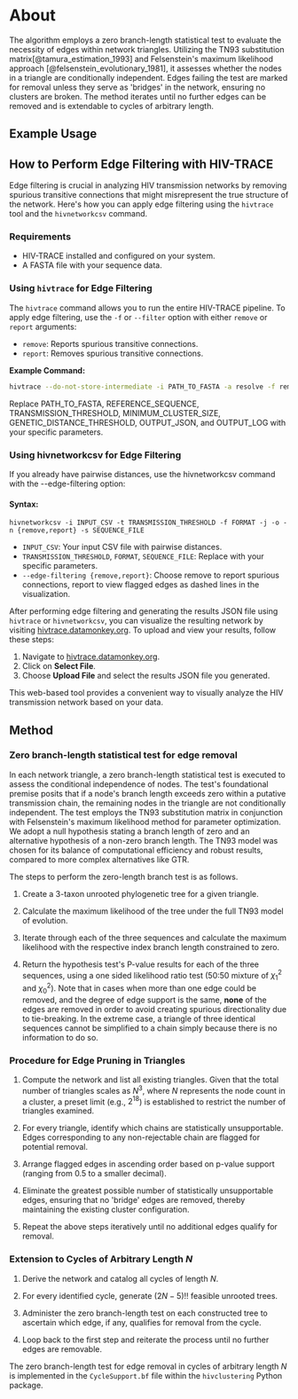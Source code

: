 # About 

The algorithm employs a zero branch-length statistical test to evaluate
the necessity of edges within network triangles. Utilizing the TN93
substitution matrix[@tamura_estimation_1993] and Felsenstein's maximum
likelihood approach [@felsenstein_evolutionary_1981], it assesses
whether the nodes in a triangle are conditionally independent. Edges
failing the test are marked for removal unless they serve as 'bridges'
in the network, ensuring no clusters are broken. The method iterates
until no further edges can be removed and is extendable to cycles of
arbitrary length.

## Example Usage

## How to Perform Edge Filtering with HIV-TRACE

Edge filtering is crucial in analyzing HIV transmission networks by removing
spurious transitive connections that might misrepresent the true structure of
the network. Here's how you can apply edge filtering using the `hivtrace` tool
and the `hivnetworkcsv` command.

### Requirements

- HIV-TRACE installed and configured on your system.
- A FASTA file with your sequence data.

### Using `hivtrace` for Edge Filtering

The `hivtrace` command allows you to run the entire HIV-TRACE pipeline. To apply edge filtering, use the `-f` or `--filter` option with either `remove` or `report` arguments:

- `remove`: Reports spurious transitive connections.
- `report`: Removes spurious transitive connections.

**Example Command:**

```sh
hivtrace --do-not-store-intermediate -i PATH_TO_FASTA -a resolve -f remove -r REFERENCE_SEQUENCE -t TRANSMISSION_THRESHOLD -m MINIMUM_CLUSTER_SIZE -g GENETIC_DISTANCE_THRESHOLD -o OUTPUT_JSON --log OUTPUT_LOG
```

Replace PATH_TO_FASTA, REFERENCE_SEQUENCE, TRANSMISSION_THRESHOLD, MINIMUM_CLUSTER_SIZE, GENETIC_DISTANCE_THRESHOLD, OUTPUT_JSON, and OUTPUT_LOG with your specific parameters.

### Using hivnetworkcsv for Edge Filtering
If you already have pairwise distances, use the hivnetworkcsv command with the --edge-filtering option:

#### Syntax:
```
hivnetworkcsv -i INPUT_CSV -t TRANSMISSION_THRESHOLD -f FORMAT -j -o -n {remove,report} -s SEQUENCE_FILE
```

* `INPUT_CSV`: Your input CSV file with pairwise distances.
* `TRANSMISSION_THRESHOLD`, `FORMAT`, `SEQUENCE_FILE`: Replace with your specific parameters.
* `--edge-filtering {remove,report}`: Choose remove to report spurious connections, report to view flagged edges as dashed lines in the visualization.

After performing edge filtering and generating the results JSON file using `hivtrace` or `hivnetworkcsv`, you can visualize the resulting network by visiting [hivtrace.datamonkey.org](http://hivtrace.datamonkey.org). To upload and view your results, follow these steps:

1. Navigate to [hivtrace.datamonkey.org](http://hivtrace.datamonkey.org).
2. Click on **Select File**.
3. Choose **Upload File** and select the results JSON file you generated.

This web-based tool provides a convenient way to visually analyze the HIV transmission network based on your data.


## Method

### Zero branch-length statistical test for edge removal

In each network triangle, a zero branch-length statistical test is
executed to assess the conditional independence of nodes. The test's
foundational premise posits that if a node's branch length exceeds zero
within a putative transmission chain, the remaining nodes in the
triangle are not conditionally independent. The test employs the TN93
substitution matrix in conjunction with Felsenstein's maximum likelihood
method for parameter optimization. We adopt a null hypothesis stating a
branch length of zero and an alternative hypothesis of a non-zero branch
length. The TN93 model was chosen for its balance of computational
efficiency and robust results, compared to more complex alternatives
like GTR.

The steps to perform the zero-length branch test is as follows.

1.  Create a 3-taxon unrooted phylogenetic tree for a given triangle.

2.  Calculate the maximum likelihood of the tree under the full TN93
    model of evolution.

3.  Iterate through each of the three sequences and calculate the
    maximum likelihood with the respective index branch length
    constrained to zero.

4.  Return the hypothesis test's P-value results for each of the three
    sequences, using a one sided likelihood ratio test (50:50 mixture of
    $\chi^2_1$ and $\chi^2_0$). Note that in cases when more than one
    edge could be removed, and the degree of edge support is the same,
    **none** of the edges are removed in order to avoid creating
    spurious directionality due to tie-breaking. In the extreme case, a
    triangle of three identical sequences cannot be simplified to a
    chain simply because there is no information to do so.

### Procedure for Edge Pruning in Triangles

1.  Compute the network and list all existing triangles. Given that the
    total number of triangles scales as $N^3$, where $N$ represents the
    node count in a cluster, a preset limit (e.g., $2^{18}$) is
    established to restrict the number of triangles examined.

2.  For every triangle, identify which chains are statistically
    unsupportable. Edges corresponding to any non-rejectable chain are
    flagged for potential removal.

3.  Arrange flagged edges in ascending order based on p-value support
    (ranging from 0.5 to a smaller decimal).

4.  Eliminate the greatest possible number of statistically
    unsupportable edges, ensuring that no 'bridge' edges are removed,
    thereby maintaining the existing cluster configuration.

5.  Repeat the above steps iteratively until no additional edges qualify
    for removal.

### Extension to Cycles of Arbitrary Length $N$

1.  Derive the network and catalog all cycles of length $N$.

2.  For every identified cycle, generate $(2N-5)!!$ feasible unrooted
    trees.

3.  Administer the zero branch-length test on each constructed tree to
    ascertain which edge, if any, qualifies for removal from the cycle.

4.  Loop back to the first step and reiterate the process until no
    further edges are removable.

The zero branch-length test for edge removal in cycles of arbitrary
length $N$ is implemented in the `CycleSupport.bf` file within the
`hivclustering` Python package.

